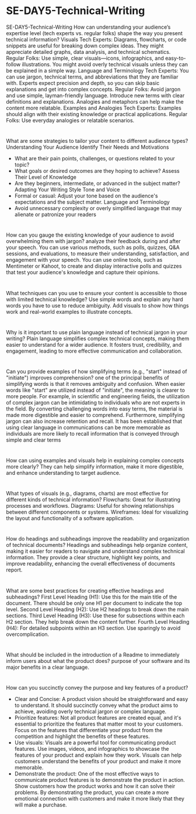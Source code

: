 # SE-DAY5-Technical-Writing
SE-DAY5-Technical-Writing
How can understanding your audience’s expertise level (tech experts vs. regular folks) shape the way you present technical information?
Visuals
Tech Experts: Diagrams, flowcharts, or code snippets are useful for breaking down complex ideas. They might appreciate detailed graphs, data analysis, and technical schematics.
Regular Folks: Use simple, clear visuals—icons, infographics, and easy-to-follow illustrations. You might avoid overly technical visuals unless they can be explained in a simple way.
Language and Terminology
Tech Experts: You can use jargon, technical terms, and abbreviations that they are familiar with. Experts expect precision and depth, so you can skip basic explanations and get into complex concepts.
Regular Folks: Avoid jargon and use simple, layman-friendly language. Introduce new terms with clear definitions and explanations. Analogies and metaphors can help make the content more relatable.
Examples and Analogies
Tech Experts: Examples should align with their existing knowledge or practical applications.
Regular Folks: Use everyday analogies or relatable scenarios.
#
What are some strategies to tailor your content to different audience types?
  Understanding Your Audience
  Identify Their Needs and Motivations
   - What are their pain points, challenges, or questions related to your topic?
   - What goals or desired outcomes are they hoping to achieve?
     Assess Their Level of Knowledge
   - Are they beginners, intermediate, or advanced in the subject matter?
     Adapting Your Writing Style
     Tone and Voice
   - Formal or casual: Adjust your tone based on the audience's expectations and the subject matter.
     Language and Terminology
  - Avoid unnecessary complexity or overly simplified language that may alienate or patronize your readers
#
How can you gauge the existing knowledge of your audience to avoid overwhelming them with jargon?
 analyze their feedback during and after your speech. You can use various methods, such as polls, quizzes, Q&A sessions, and evaluations, to measure their understanding, satisfaction, and engagement with your speech. You can use online tools, such as Mentimeter or Kahoot, to create and display interactive polls and quizzes that test your audience's knowledge and capture their opinions.
#
What techniques can you use to ensure your content is accessible to those with limited technical knowledge?
Use simple words and explain any hard words you have to use to reduce ambiguity.
Add visuals to show how things work and real-world examples to illustrate concepts.
#
Why is it important to use plain language instead of technical jargon in your writing?
Plain language simplifies complex technical concepts, making them easier to understand for a wider audience. It fosters trust, credibility, and engagement, leading to more effective communication and collaboration.
#
Can you provide examples of how simplifying terms (e.g., "start" instead of "initiate") improves comprehension?
one of the principal benefits of simplifying words is that it removes ambiguity and confusion. When easier words like "start" are utilized instead of "initiate", the meaning is clearer to more people. For example, in scientific and engineering fields, the utilization of complex jargon can be intimidating to individuals who are not experts in the field. By converting challenging words into easy terms, the material is made more digestible and easier to comprehend. Furthermore, simplifying jargon can also increase retention and recall. It has been established that using clear language in communications can be more memorable as individuals are more likely to recall information that is conveyed through simple and clear terms
#
How can using examples and visuals help in explaining complex concepts more clearly?
They can help simplify information, make it more digestible, and enhance understanding to target audience.
#
What types of visuals (e.g., diagrams, charts) are most effective for different kinds of technical information?
Flowcharts: Great for illustrating processes and workflows.
Diagrams: Useful for showing relationships between different components or systems.
Wireframes: Ideal for visualizing the layout and functionality of a software application.
#
How do headings and subheadings improve the readability and organization of technical documents?
Headings and subheadings help organize content, making it easier for readers to navigate and understand complex technical information. They provide a clear structure, highlight key points, and improve readability, enhancing the overall effectiveness of documents report.
#
What are some best practices for creating effective headings and subheadings?
First Level Heading (H1): Use this for the main title of the document. There should be only one H1 per document to indicate the top level.
Second Level Heading (H2): Use H2 headings to break down the main sections.
Third Level Heading (H3): Use these for subsections within each H2 section. They help break down the content further.
Fourth Level Heading (H4): For detailed subpoints within an H3 section. Use sparingly to avoid overcomplication.
#
What should be included in the introduction of a Readme to immediately inform users about what the product does?
purpose of your software and its major benefits in a clear language.
#
How can you succinctly convey the purpose and key features of a product?
 - Clear and Concise:  A product vision should be straightforward and easy to understand. It should succinctly convey what the product aims to achieve, avoiding overly technical jargon or complex language.
 - Prioritize features: Not all product features are created equal, and it's essential to prioritize the features that matter most to your customers. Focus on the features that differentiate your product from the competition and highlight the benefits of these features.
 - Use visuals: Visuals are a powerful tool for communicating product features. Use images, videos, and infographics to showcase the features of your product and explain how they work. Visuals can help customers understand the benefits of your product and make it more memorable.
- Demonstrate the product: One of the most effective ways to communicate product features is to demonstrate the product in action. Show customers how the product works and how it can solve their problems. By demonstrating the product, you can create a more emotional connection with customers and make it more likely that they will make a purchase.
